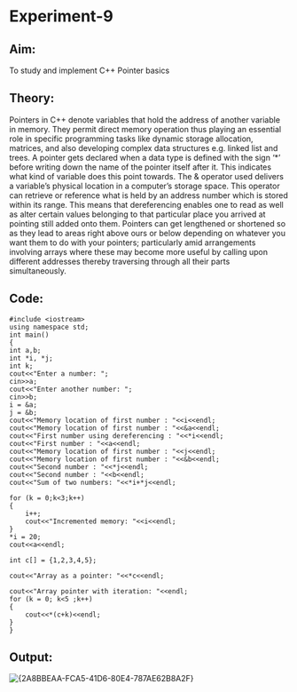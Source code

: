 # Experiment-9
## Aim:
To study and implement C++ Pointer basics

## Theory:

Pointers in C++ denote variables that hold the address of another variable in memory. They permit direct memory operation thus playing an essential role in specific programming tasks like dynamic storage allocation, matrices, and also developing complex data structures e.g. linked list and trees. A pointer gets declared when a data type is defined with the sign ‘*’ before writing down the name of the pointer itself after it. This indicates what kind of variable does this point towards. The & operator used delivers a variable’s physical location in a computer’s storage space. This operator can retrieve or reference what is held by an address number which is stored within its range. This means that dereferencing enables one to read as well as alter certain values belonging to that particular place you arrived at pointing still added onto them. Pointers can get lengthened or shortened so as they lead to areas right above ours or below depending on whatever you want them to do with your pointers; particularly amid arrangements involving arrays where these may become more useful by calling upon different addresses thereby traversing through all their parts simultaneously.


## Code:
    #include <iostream>
    using namespace std;
    int main()
    {
    int a,b;
    int *i, *j;
    int k;
    cout<<"Enter a number: ";
    cin>>a;
    cout<<"Enter another number: ";
    cin>>b;
    i = &a;
    j = &b;
    cout<<"Memory location of first number : "<<i<<endl;
    cout<<"Memory location of first number : "<<&a<<endl;
    cout<<"First number using dereferencing : "<<*i<<endl;
    cout<<"First number : "<<a<<endl;
    cout<<"Memory location of first number : "<<j<<endl;
    cout<<"Memory location of first number : "<<&b<<endl;
    cout<<"Second number : "<<*j<<endl;
    cout<<"Second number : "<<b<<endl;
    cout<<"Sum of two numbers: "<<*i+*j<<endl;

    for (k = 0;k<3;k++)
    {
        i++;
        cout<<"Incremented memory: "<<i<<endl;
    }
    *i = 20;
    cout<<a<<endl;

    int c[] = {1,2,3,4,5};

    cout<<"Array as a pointer: "<<*c<<endl;

    cout<<"Array pointer with iteration: "<<endl;
    for (k = 0; k<5 ;k++)
    {
        cout<<*(c+k)<<endl;
    }
    }
    
## Output:
![{2A8BBEAA-FCA5-41D6-80E4-787AE62B8A2F}](https://github.com/user-attachments/assets/9d142aa8-6c56-4ae5-93c1-074127813dcc)
